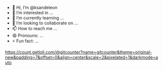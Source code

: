 - 👋 Hi, I’m @ksandeleon
- 👀 I’m interested in ...
- 🌱 I’m currently learning ...
- 💞️ I’m looking to collaborate on ...
- 📫 How to reach me ...
- 😄 Pronouns: ...
- ⚡ Fun fact: ...

https://count.getloli.com/@gitcounter?name=gitcounter&theme=original-new&padding=7&offset=0&align=center&scale=2&pixelated=1&darkmode=auto


<!---
ksandeleon/ksandeleon is a ✨ special ✨ repository because its `README.md` (this file) appears on your GitHub profile.
You can click the Preview link to take a look at your changes.
--->
